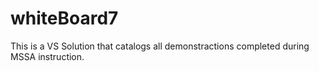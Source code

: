 # whiteBoard7
This is a VS Solution that catalogs all demonstractions completed during MSSA instruction.
